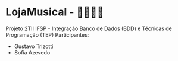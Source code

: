# LojaMusical - 🎼🎷🎸🎹
Projeto 2TII IFSP - Integração Banco de Dados (BDD) e Técnicas de Programação (TEP)
Participantes:
 - Gustavo Trizotti
 - Sofia Azevedo
 
